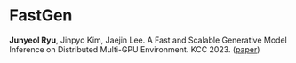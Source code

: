 # FastGen

**Junyeol Ryu**, Jinpyo Kim, Jaejin Lee. A Fast and Scalable Generative Model Inference on Distributed Multi-GPU Environment. KCC 2023. ([paper](https://scholar.google.com/citations?view_op=view_citation&hl=ko&user=dMVmdXsAAAAJ&citation_for_view=dMVmdXsAAAAJ:WF5omc3nYNoC))
